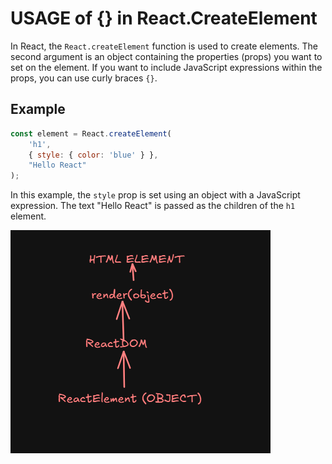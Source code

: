 # USAGE of {} in React.CreateElement

In React, the `React.createElement` function is used to create elements. The second argument is an object containing the properties (props) you want to set on the element. If you want to include JavaScript expressions within the props, you can use curly braces `{}`.

## Example

```javascript
const element = React.createElement(
    'h1',
    { style: { color: 'blue' } },
    "Hello React"
);
```

In this example, the `style` prop is set using an object with a JavaScript expression. The text "Hello React" is passed as the children of the `h1` element.

![alt text](image.png)



